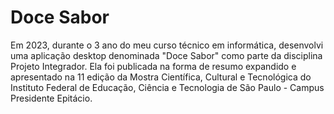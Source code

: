 # Doce Sabor
Em 2023, durante o 3 ano do meu curso técnico em informática, desenvolvi uma aplicação desktop denominada "Doce Sabor" como parte da disciplina Projeto Integrador. Ela foi publicada na forma de resumo expandido e apresentado na 11 edição da Mostra Científica, Cultural e Tecnológica do Instituto Federal de Educação, Ciência e Tecnologia de São Paulo - Campus Presidente Epitácio.
